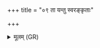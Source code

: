 +++
title = "०९ ता यन्तु स्वरङ्कृताः"

+++
<details><summary>मूलम् (GR)</summary>

ता यन्तु स्वरंकृताः  
स्योनाः शिवतमाः पथा ।  
मा न इन्द्र यवं वधीर्  
मित्रमेनेन कृण्महे ॥
</details>